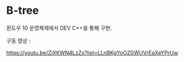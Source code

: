 # B-tree 

윈도우 10 운영체제에서 DEV C++을 통해 구현.



구동 영상 : 

https://youtu.be/ZiXKWN4LzZs?list=LLnBKgYoOZ0WUVrEaXeYPrUw





